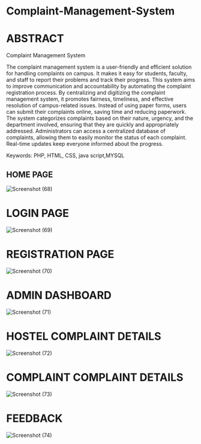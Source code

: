 # Complaint-Management-System
                                              
                                              
# ABSTRACT

Complaint Management System 

The complaint management system is a user-friendly and efficient solution for handling complaints on campus. It makes it easy for students, faculty, and staff to report their problems and track their progress. This system aims to improve communication and accountability by automating the complaint registration process. By centralizing and digitizing the complaint management system, it promotes fairness, timeliness, and effective resolution of campus-related issues. Instead of using paper forms, users can submit their complaints online, saving time and reducing paperwork. The system categorizes complaints based on their nature, urgency, and the department involved, ensuring that they are quickly and appropriately addressed. Administrators can access a centralized database of complaints, allowing them to easily monitor the status of each complaint. Real-time updates keep everyone informed about the progress.

 Keywords: PHP, HTML, CSS, java script,MYSQL
## HOME PAGE
![Screenshot (68)](https://github.com/Gajalakshmi75/Complaint-Management-System/assets/126240213/03b3742b-c4b3-4a74-9af5-c51b92cf5179)
# LOGIN PAGE
![Screenshot (69)](https://github.com/Gajalakshmi75/Complaint-Management-System/assets/126240213/dbd7da87-1225-4682-9f6e-1c4388c0d96e)
# REGISTRATION PAGE
![Screenshot (70)](https://github.com/Gajalakshmi75/Complaint-Management-System/assets/126240213/9bf7ba36-556f-4457-b3b7-e4897a3d8eff)
# ADMIN DASHBOARD
![Screenshot (71)](https://github.com/Gajalakshmi75/Complaint-Management-System/assets/126240213/b93dafd7-8ff0-4e22-a148-b6ba99ccd539)
# HOSTEL COMPLAINT DETAILS
![Screenshot (72)](https://github.com/Gajalakshmi75/Complaint-Management-System/assets/126240213/e55a88c2-8946-4734-a511-49c9e4fb3e8e)
# COMPLAINT COMPLAINT DETAILS
![Screenshot (73)](https://github.com/Gajalakshmi75/Complaint-Management-System/assets/126240213/d2ad462f-9f74-4683-aea2-40a316bfa89b)
# FEEDBACK
![Screenshot (74)](https://github.com/Gajalakshmi75/Complaint-Management-System/assets/126240213/301075c9-90e6-4af3-b089-691557285ed8)





